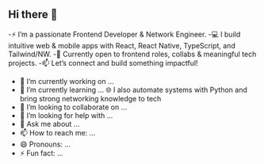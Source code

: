 ## Hi there 👋

-⚡ I’m a passionate Frontend Developer & Network Engineer.
-💻 I build intuitive web & mobile apps with React, React Native, TypeScript, and Tailwind/NW.
-🚀 Currently open to frontend roles, collabs & meaningful tech projects.
-📫 Let’s connect and build something impactful!

- 🔭 I’m currently working on ...
- 🌱 I’m currently learning ...
🌐 I also automate systems with Python and bring strong networking knowledge to tech
- 👯 I’m looking to collaborate on ...
- 🤔 I’m looking for help with ...
- 💬 Ask me about ...
- 📫 How to reach me: ...
- 😄 Pronouns: ...
- ⚡ Fun fact: ...

<!--
**AskTiba/AskTiba** is a ✨ _special_ ✨ repository because its `README.md` (this file) appears on your GitHub profile.

Here are some ideas to get you started:

- 🔭 I’m currently working on ...
- 🌱 I’m currently learning ...
🌐 I also automate systems with Python and bring strong networking knowledge to tech
- 👯 I’m looking to collaborate on ...
- 🤔 I’m looking for help with ...
- 💬 Ask me about ...
- 📫 How to reach me: ...
- 😄 Pronouns: ...
- ⚡ Fun fact: ...
-->
